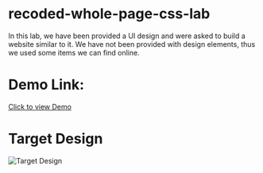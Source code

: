 # recoded-whole-page-css-lab
In this lab, we have been provided a UI design and were asked to build a website similar to it. We have not been provided with design elements, thus we used some items we can find online.

# Demo Link:
[Click to view Demo](https://ahmed-aleryani.github.io/recoded-whole-page-css-lab/)
# Target Design
![Target Design](https://github.com/Ahmed-aleryani/recoded-whole-page-css-lab/blob/master/Target.png)
